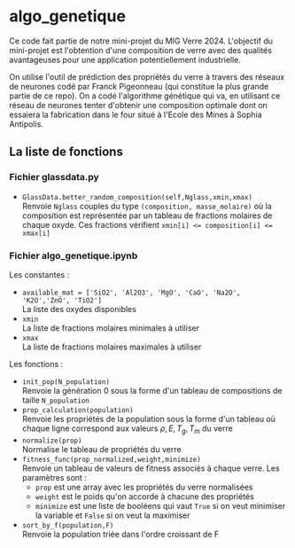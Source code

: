 # algo_genetique

Ce code fait partie de notre mini-projet du MIG Verre 2024. L'objectif du mini-projet est l'obtention d'une composition de verre avec des qualités avantageuses pour une application potentiellement industrielle.

On utilise l'outil de prédiction des propriétés du verre à travers des réseaux de neurones codé par Franck Pigeonneau (qui constitue la plus grande partie de ce repo). On a codé l'algorithme génétique qui va, en utilisant ce réseau de neurones tenter d'obtenir une composition optimale dont on essaiera la fabrication dans le four situé à l'Ecole des Mines à Sophia Antipolis.

## La liste de fonctions

### Fichier glassdata.py

- `GlassData.better_random_composition(self,Nglass,xmin,xmax)`  
Renvoie `Nglass` couples du type `(composition, masse_molaire)` où la composition est représentée par un tableau de fractions molaires de chaque oxyde. Ces fractions vérifient `xmin[i] <= composition[i] <= xmax[i]`

### Fichier algo_genetique.ipynb

Les constantes :

- `available_mat = ['SiO2', 'Al2O3', 'MgO', 'CaO', 'Na2O', 'K2O','ZnO', 'TiO2']`  
La liste des oxydes disponibles
- `xmin`  
La liste de fractions molaires minimales à utiliser
- `xmax`  
La liste de fractions molaires maximales à utiliser

Les fonctions :

- `init_pop(N_population)`  
Renvoie la génération 0 sous la forme d'un tableau de compositions de taille `N_population`
- `prop_calculation(population)`  
Renvoie les propriétés de la population sous la forme d'un tableau où chaque ligne correspond aux valeurs $\rho ,\, E ,\, T_g ,\, T_m$ du verre
- `normalize(prop)`  
Normalise le tableau de propriétés du verre
- `fitness_func(prop_normalized,weight,minimize)`  
Renvoie un tableau de valeurs de fitness associés à chaque verre. Les paramètres sont :
    - `prop` est une array avec les propriétés du verre normalisées
    - `weight` est le poids qu'on accorde à chacune des propriétés
    - `minimize` est une liste de booléens qui vaut `True` si on veut minimiser la variable et `False` si on veut la maximiser
- `sort_by_f(population,F)`  
Renvoie la population triée dans l'ordre croissant de F

